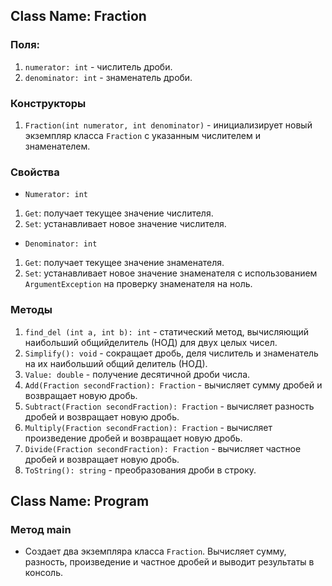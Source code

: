 ## Class Name: Fraction
### Поля:
1. `numerator: int` - числитель дроби.
2. `denominator: int` - знаменатель дроби.
### Конструкторы
1. `Fraction(int numerator, int denominator)` - инициализирует новый
экземпляр класса `Fraction` с указанным числителем и знаменателем.
### Свойства
- `Numerator: int`
1. `Get`: получает текущее значение числителя.
2. `Set`: устанавливает новое значение числителя.
- `Denominator: int`
1. `Get`: получает текущее значение знаменателя.
2. `Set`: устанавливает новое значение знаменателя c использованием `ArgumentException` на проверку знаменателя на ноль.
### Методы
1. `find_del (int a, int b): int` - cтатический метод, вычисляющий наибольший общийделитель (НОД) для двух целых чисел.
2. `Simplify(): void` - cокращает дробь, деля числитель и знаменатель на их наибольший общий делитель (НОД).
3. `Value: double` - получение десятичной дроби числа.
4. `Add(Fraction secondFraction): Fraction` - вычисляет сумму дробей и возвращает новую дробь.
5. `Subtract(Fraction secondFraction): Fraction` - вычисляет разность дробей и возвращает новую дробь.
6. `Multiply(Fraction secondFraction): Fraction` - вычисляет произведение дробей и возвращает новую дробь.
7. `Divide(Fraction secondFraction): Fraction` - вычисляет частное дробей и возвращает новую дробь.
8. `ToString(): string` - преобразования дроби в строку.
## Class Name: Program
### Метод main
- Создает два экземпляра класса `Fraction`. Вычисляет сумму, разность, произведение и частное дробей и выводит результаты в консоль.
